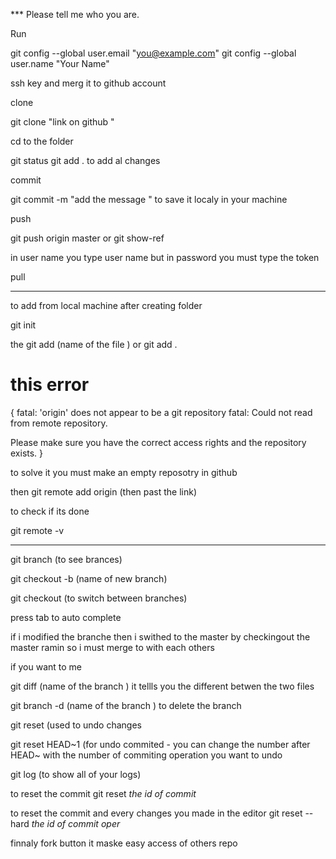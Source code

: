 
*** Please tell me who you are.

Run

  git config --global user.email "you@example.com"
  git config --global user.name "Your Name"

ssh key and merg it to github account


clone 

git clone "link on github "

cd to the folder 

git status 
git add . to add al changes


commit 

git commit -m "add the message " to save it localy in your machine

push

git push origin master or git show-ref

in user name you type user name but in password you must type the token 

pull

*******************************

to add from local machine after creating folder  

git init 

the git add (name of the file ) or git add .


# this error 
{
fatal: 'origin' does not appear to be a git repository
fatal: Could not read from remote repository.

Please make sure you have the correct access rights
and the repository exists. 
}

to solve it you must make an empty reposotry in github

then 
git remote add origin (then past the link)

to check if its done 

git remote -v


************************************************************

git branch (to see brances) 


git checkout -b (name of new branch)

git checkout (to switch between branches)


press tab to auto complete


if i modified the branche then i swithed to the master by checkingout the master ramin so i must merge to with each others

if you want to me

git diff (name of the branch )   it tellls you the different betwen the two files

git branch -d (name of the branch )  to delete the branch 

git reset (used to undo changes

git reset HEAD~1    (for undo commited - you can change the number after HEAD~ with the number of commiting operation you want to undo

git log (to show all of your logs)

to reset the commit 
git reset *the id of commit*

to reset the commit and every changes you made in the editor
git reset --hard *the id of commit oper*    


finnaly fork button it maske easy access of others repo 

